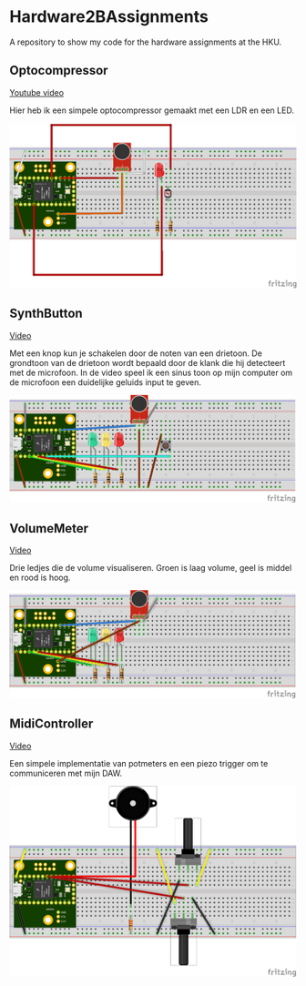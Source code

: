 # Hardware2BAssignments
A repository to show my code for the hardware assignments at the HKU.

## Optocompressor
[Youtube video](https://youtu.be/e8X1sWB9yyU)

Hier heb ik een simpele optocompressor gemaakt met een LDR en een LED.

![alt text](https://github.com/WouterBesse/Hardware2BAssignments/raw/main/OptoCompressor_bb.png)

## SynthButton
[Video](https://photos.app.goo.gl/R9cYrgaazSidqzNw9)

Met een knop kun je schakelen door de noten van een drietoon. De grondtoon van de drietoon wordt bepaald door de klank die hij detecteert met de microfoon.
In de video speel ik een sinus toon op mijn computer om de microfoon een duidelijke geluids input te geven.

![alt text](https://github.com/WouterBesse/Hardware2BAssignments/raw/main/SynthButton_bb.png)

## VolumeMeter
[Video](https://photos.app.goo.gl/qnDXovGsXf9Nw4p77)

Drie ledjes die de volume visualiseren. Groen is laag volume, geel is middel en rood is hoog.

![alt text](https://github.com/WouterBesse/Hardware2BAssignments/raw/main/VolumeMeter_bb.png)

## MidiController
[Video](https://photos.app.goo.gl/XaivqfyogtqGSQXG9)

Een simpele implementatie van potmeters en een piezo trigger om te communiceren met mijn DAW.

![alt text](https://github.com/WouterBesse/Hardware2BAssignments/raw/main/MidiController_bb.png)